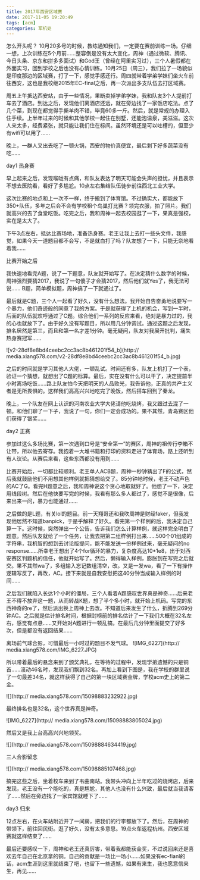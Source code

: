 ```yaml
---
title: 2017年西安区域赛
date: 2017-11-05 19:20:49
tags: [acm]
categories: 军机处
---
```


怎么开头呢？
10月20多号的时候，教练通知我们，一定要在赛前训练一场。仔细一想，上次训练在5个月前……整容倒是没有太大变化，周神（通过微软、腾讯、今日头条、京东和拼多多面试）和God王（曾经在阿里实习过），三个人暑假都在外面实习，回到学校之后也没有心情训练。10月25日（周三），我们拉了一场貌似是印度那边的区域赛，打了一下，感觉手感还行。周四就带着学弟学妹们坐火车前往西安，这也是我校继2015年EC-final之后，再一次派出多支队伍去打区域赛。

周五上午抵达西安站，由于一些情况，果断卖掉学弟学妹，我和队友3个人提前打车去了酒店。到达之后，发现他们离酒店还远，就在旁边找了一家饭店吃法。点了几个菜，到现在都觉得手撕羊肉不错，毕竟60多一斤。然后，就是常规的办理入住手续。上半年过来的时候和其他学校一起住在别墅，还能泡温泉，美滋滋。这次人来太多，经费紧张，就只能让我们住在标间。虽然环境还是可以吐槽的，但至少有wifi可以用了……

晚上，一群人又出去吃了一顿火锅，西安的物价真便宜，最后剩下好多蔬菜没有吃……

day1 热身赛

早上起来之后，发现喉咙有点痛，和队友表达了明天可能会失声的担忧，并且表示不想去医院看，看好了多尴尬。10点左右集结队伍徒步前往西北工业大学。

这次比赛的地点和上一次不一样，终于搬到了体育馆。不过确实大，都能放下350+队伍，多年之后会不会有学校租个鸟巢打比赛？领完衣服，拍了照片。我们就高兴的去了食堂吃饭。吃完之后，我和周神一起去校园逛了一下，果真是强校，实在是太大了。

下午3点左右，抵达比赛场地，准备热身赛。老王让我上去打一些头文件，我感觉，如果今天一道题目都不会写，不是就白打了吗？队友想了一下，只能无奈地看着我……

比赛开始之后

我快速地看完A题，说了一下题意，队友就开始写了。在决定猜什么数字的时候，周神强烈要猜2017，我说了一句傻子才会猜2017，然后他们就Yes了，我无法可说……
B题，简单模拟题，周神搞了一下就通过了。

最后就是C题，三个人一起看了好久，没有什么想法。我开始自告奋勇地说要写一个暴力，他们奇迹般的同意了我的方案。于是就获得了上机的机会，写到一半时，后面的队伍就欢呼通过了C题。综合他们一系列的反应来看，绝对是暴力过的，我的心也就放下了。由于好久没有写题目，所以用几分钟调试。通过这题之后发现，排名居然是第三，而且和第一名才差1分钟。毫无疑问，队友对我展开批判，痛失热身赛冠军……

![v2-28df8e8bd4ceebc2cc3ac8b461201f54_b](http://
media.xiang578.com/v2-28df8e8bd4ceebc2cc3ac8b461201f54_b.jpg)

之后的时间就是学习其他人大佬，一顿乱试。时间还有多，队友上机打了一个表，验证一个猜想，就想出了C题的标算。最后，实在没有什么可以干了，决定提前半小时离场吃饭……路上队友怕今天把明天的人品败光，我告诉他，正真的共产主义者是无所畏惧的。这样我们高高兴兴地吃完了晚饭，然后搭车回到了秦龙。

晚上，一个队友在网上认识的河南农业大学大佬请他吃烧烤，我又跟过去混了一顿。和他们聊了一下子，我说了一句，你们一定会成功的。果不其然，青岛赛区他们获得了银奖……

day2 正赛

参加过这么多场比赛，第一次遇到口号是“安全第一”的赛区，周神的祖传行李箱不让带，所以他去寄存。我抱着一大堆书籍和打印的资料走进了体育场，路上还听到有人议论。从赛后来看，这些东西都没有用到……

比赛开始后，一切都比较顺利。老王单人ACB题，周神一秒钟猜出了F的公式，然后我就鼓励他们不用想其他样例就把猜想给交了。85分钟地时候，老王不动声色的AC了G。看完H题意之后，我和周神说这个贪心地取就好了。他想了一下，决定用线段树。然后在他快要写完的时候，我看有那么多人都过了，感觉不是很像，后来出来一问，暴力也能通过……

之后做的是L题，有关lol的题目。前一天翔哥还和我吹周神是财经faker，但我发现他居然不知道banpick，于是乎解释了好久。看完第一个样例的后，我决定自己算一下。这时候，突然弹出一个公告，告诉我们怎么计算样例，就这样完全明白了题意。然后队友就给了一个任务，让我去把第二组样例打出来……500个01组成的字符串，我机智的想到去讨论版提问，能不能发送一份样例过来，毫无疑问的no response……所幸老王想出了4个for循环的暴力，复杂度高达10*1e8，出于对西安赛区判题机的信任，他就开始写了。然后，懒得输入样例，膨胀到在写完之后就交。果不其然wa了，多组输入忘记数组清空，改。又是一发wa，看了一下有操作逻辑写反了，再改，AC。接下来就是自我安慰把这40分钟当成输入样例的时间……

之后我们就陷入长达1个小时的僵局，三个人看着A题感叹世界真是神奇……后来老王不得不放弃这一题，从而转战K题，想了半个多小时，就开始上机码。写完的东西神奇的re了，然后派出换上周神上去改。不知道后来发生了什么，折腾到269分钟AC。之后就是估计排名时间，根据封榜前的排名估计了一下我们大概在32名左右，感觉有点悬……又开始对A题进行一顿乱搞，在最后几分钟里面提交了好多次，但是都没有返回结果……

离场前气球合影，可惜最后一小时过的题目不发气球。
![IMG_6227](http://
media.xiang578.com/IMG_6227.JPG)

所以带着最后的悬念来到了颁奖典礼，在等待的过程中，发现学弟遗憾的只是铜首……滚动46名时，发现我们飘到32名。再加上看到下图是，我在学校的群里说了一句最差34名，就这样获得了自己的第一块区域赛金牌，学校acm史上的第二金。

![](http://
media.xiang578.com/15098883232922.jpg)

最终排名也是32名，这个世界真是神奇。

![IMG_6227](http://
media.xiang578.com/15098883805024.jpg)

然后又是我上台高高兴兴地领奖。

![](http://
media.xiang578.com/15098884634419.jpg)

三人合影留念

![](http://
media.xiang578.com/15098885107468.jpg)

搞完这些之后，坐着校车来到了韦曲南站。我带头冲向上半年吃过的烧烤店，后来发现，老王没有一个能吃的，真是尴尬，其他人也没有什么兴致，最后就当我请客了……然后在旁边找了一家宾馆就睡下了……

day3 归来

12点左右，在火车站附近开了一间房，把我们的行李都放下了。然后，在周神的带领下，前往回民街。逛了好久，没有太多意思。19点火车返程杭州。西安区域赛就这样结束了……

最后还要感叹一下，周神和老王还真厉害，带着我都能获金奖，不过说回来还是喜欢去年自己在北京拿的铜。自己的贡献是一场比一场小……如果没有ec-fianl的话，acm生涯到这里就结束了吧，也留下一些遗憾，如果有来生，我也愿意信来生，再见……






